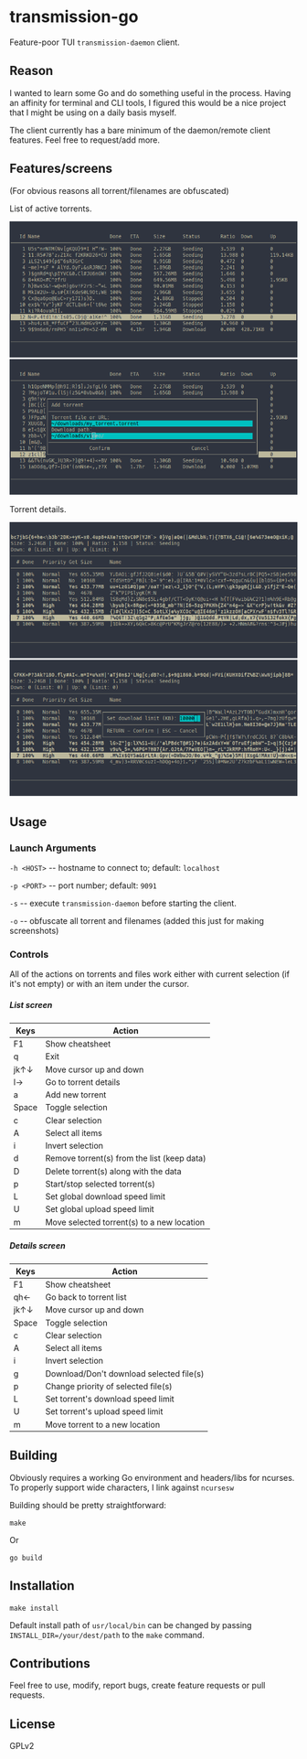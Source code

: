 # transmission-go

Feature-poor TUI `transmission-daemon` client.

## Reason

I wanted to learn some Go and do something useful in the process. Having an affinity for terminal and CLI tools, I figured this would be a nice project that I might be using on a daily basis myself.

The client currently has a bare minimum of the daemon/remote client features. Feel free to request/add more.

## Features/screens

(For obvious reasons all torrent/filenames are obfuscated)

List of active torrents.

![list](img/list.png)
![adding torrent](img/new_torrent.png)

Torrent details.

![details](img/details.png)
![speed limit](img/down_limit_dialog.png)

## Usage

### Launch Arguments

`-h <HOST>` -- hostname to connect to; default: `localhost`

`-p <PORT>` -- port number; default: `9091`

`-s` -- execute `transmission-daemon` before starting the client.

`-o` -- obfuscate all torrent and filenames (added this just for making screenshots)

### Controls

All of the actions on torrents and files work either with current selection (if it's not empty) or with an item under the cursor.

##### List screen

| Keys  | Action |
|-------|--------|
| F1    | Show cheatsheet |
| q     | Exit |
| jk↑↓  | Move cursor up and down |
| l→    | Go to torrent details |
| a     | Add new torrent |
| Space | Toggle selection |
| c     | Clear selection |
| A     | Select all items |
| i     | Invert selection |
| d     | Remove torrent(s) from the list (keep data) |
| D     | Delete torrent(s) along with the data |
| p     | Start/stop selected torrent(s) |
| L     | Set global download speed limit |
| U     | Set global upload speed limit |
| m     | Move selected torrent(s) to a new location |

##### Details screen

| Keys  | Action |
|-------|--------|
| F1    | Show cheatsheet |
| qh←   | Go back to torrent list |
| jk↑↓  | Move cursor up and down |
| Space | Toggle selection |
| c     | Clear selection |
| A     | Select all items |
| i     | Invert selection |
| g     | Download/Don't download selected file(s) |
| p     | Change priority of selected file(s) |
| L     | Set torrent's download speed limit |
| U     | Set torrent's upload speed limit |
| m     | Move torrent to a new location |

## Building

Obviously requires a working Go environment and headers/libs for ncurses. To properly support wide characters, I link against `ncursesw`

Building should be pretty straightforward:
```
make
```
Or
```
go build
```

## Installation
```
make install
```
Default install path of `usr/local/bin` can be changed by passing `INSTALL_DIR=/your/dest/path` to the `make` command.

## Contributions

Feel free to use, modify, report bugs, create feature requests or pull requests.

## License

GPLv2
